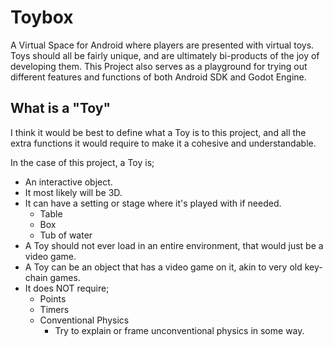 # Toybox
A Virtual Space for Android where players are presented with virtual toys. Toys should all be fairly unique, and are ultimately bi-products of the joy of developing them. This Project also serves as a playground for trying out different features and functions of both Android SDK and Godot Engine.

## What is a "Toy"
I think it would be best to define what a Toy is to this project, and all the extra functions it would require to make it a cohesive and understandable.

In the case of this project, a Toy is; 
 - An interactive object. 
 - It most likely will be 3D. 
 - It can have a setting or stage where it's played with if needed. 
   - Table 
   - Box
   - Tub of water 
 - A Toy should not ever load in an entire environment, that would just be a video game. 
 - A Toy can be an object that has a video game on it, akin to very old key-chain games.
 - It does NOT require;
   - Points
   - Timers
   - Conventional Physics
     - Try to explain or frame unconventional physics in some way.
 

